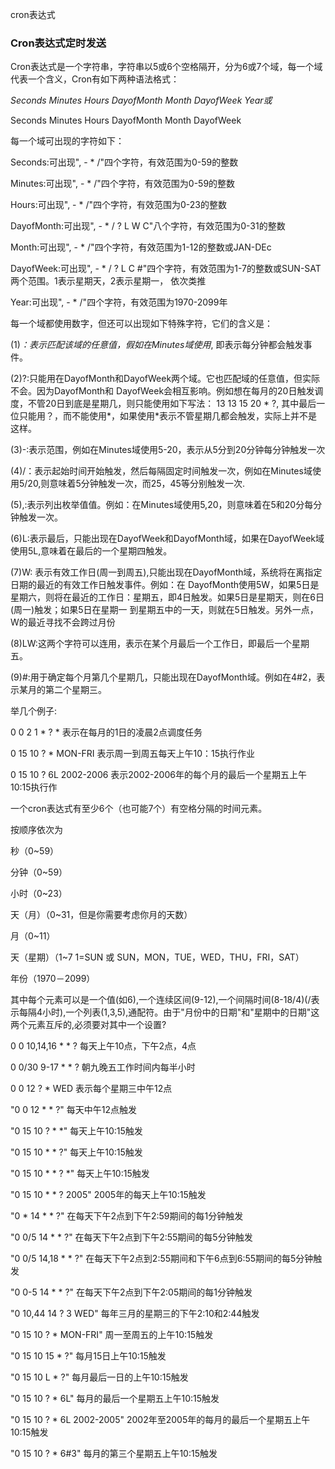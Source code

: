 cron表达式
### Cron表达式定时发送

Cron表达式是一个字符串，字符串以5或6个空格隔开，分为6或7个域，每一个域代表一个含义，Cron有如下两种语法格式：

*Seconds Minutes Hours DayofMonth Month DayofWeek Year或*

Seconds Minutes Hours DayofMonth Month DayofWeek

每一个域可出现的字符如下：

Seconds:可出现", - * /"四个字符，有效范围为0-59的整数

Minutes:可出现", - * /"四个字符，有效范围为0-59的整数

Hours:可出现", - * /"四个字符，有效范围为0-23的整数

DayofMonth:可出现", - * / ? L W C"八个字符，有效范围为0-31的整数

Month:可出现", - * /"四个字符，有效范围为1-12的整数或JAN-DEc

DayofWeek:可出现", - * / ? L C #"四个字符，有效范围为1-7的整数或SUN-SAT两个范围。1表示星期天，2表示星期一， 依次类推

Year:可出现", - * /"四个字符，有效范围为1970-2099年

每一个域都使用数字，但还可以出现如下特殊字符，它们的含义是：

(1)*：表示匹配该域的任意值，假如在Minutes域使用*, 即表示每分钟都会触发事件。

(2)?:只能用在DayofMonth和DayofWeek两个域。它也匹配域的任意值，但实际不会。因为DayofMonth和 DayofWeek会相互影响。例如想在每月的20日触发调度，不管20日到底是星期几，则只能使用如下写法： 13 13 15 20 * ?, 其中最后一位只能用？，而不能使用*，如果使用*表示不管星期几都会触发，实际上并不是这样。

(3)-:表示范围，例如在Minutes域使用5-20，表示从5分到20分钟每分钟触发一次

(4)/：表示起始时间开始触发，然后每隔固定时间触发一次，例如在Minutes域使用5/20,则意味着5分钟触发一次，而25，45等分别触发一次.

(5),:表示列出枚举值值。例如：在Minutes域使用5,20，则意味着在5和20分每分钟触发一次。

(6)L:表示最后，只能出现在DayofWeek和DayofMonth域，如果在DayofWeek域使用5L,意味着在最后的一个星期四触发。

(7)W: 表示有效工作日(周一到周五),只能出现在DayofMonth域，系统将在离指定日期的最近的有效工作日触发事件。例如：在 DayofMonth使用5W，如果5日是星期六，则将在最近的工作日：星期五，即4日触发。如果5日是星期天，则在6日(周一)触发；如果5日在星期一 到星期五中的一天，则就在5日触发。另外一点，W的最近寻找不会跨过月份

(8)LW:这两个字符可以连用，表示在某个月最后一个工作日，即最后一个星期五。

(9)#:用于确定每个月第几个星期几，只能出现在DayofMonth域。例如在4#2，表示某月的第二个星期三。

举几个例子:

0 0 2 1 * ? * 表示在每月的1日的凌晨2点调度任务

0 15 10 ? * MON-FRI 表示周一到周五每天上午10：15执行作业

0 15 10 ? 6L 2002-2006 表示2002-2006年的每个月的最后一个星期五上午10:15执行作

一个cron表达式有至少6个（也可能7个）有空格分隔的时间元素。

按顺序依次为

秒（0~59）

分钟（0~59）

小时（0~23）

天（月）（0~31，但是你需要考虑你月的天数）

月（0~11）

天（星期）（1~7 1=SUN 或 SUN，MON，TUE，WED，THU，FRI，SAT）

年份（1970－2099）

其中每个元素可以是一个值(如6),一个连续区间(9-12),一个间隔时间(8-18/4)(/表示每隔4小时),一个列表(1,3,5),通配符。由于"月份中的日期"和"星期中的日期"这两个元素互斥的,必须要对其中一个设置?

0 0 10,14,16 * * ? 每天上午10点，下午2点，4点

0 0/30 9-17 * * ? 朝九晚五工作时间内每半小时

0 0 12 ? * WED 表示每个星期三中午12点

"0 0 12 * * ?" 每天中午12点触发

"0 15 10 ? * *" 每天上午10:15触发

"0 15 10 * * ?" 每天上午10:15触发

"0 15 10 * * ? *" 每天上午10:15触发

"0 15 10 * * ? 2005" 2005年的每天上午10:15触发

"0 * 14 * * ?" 在每天下午2点到下午2:59期间的每1分钟触发

"0 0/5 14 * * ?" 在每天下午2点到下午2:55期间的每5分钟触发

"0 0/5 14,18 * * ?" 在每天下午2点到2:55期间和下午6点到6:55期间的每5分钟触发

"0 0-5 14 * * ?" 在每天下午2点到下午2:05期间的每1分钟触发

"0 10,44 14 ? 3 WED" 每年三月的星期三的下午2:10和2:44触发

"0 15 10 ? * MON-FRI" 周一至周五的上午10:15触发

"0 15 10 15 * ?" 每月15日上午10:15触发

"0 15 10 L * ?" 每月最后一日的上午10:15触发

"0 15 10 ? * 6L" 每月的最后一个星期五上午10:15触发

"0 15 10 ? * 6L 2002-2005" 2002年至2005年的每月的最后一个星期五上午10:15触发

"0 15 10 ? * 6#3" 每月的第三个星期五上午10:15触发
